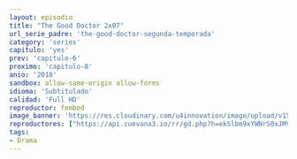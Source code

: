 ```yaml
---
layout: episodio
title: "The Good Doctor 2x07"
url_serie_padre: 'the-good-doctor-segunda-temporada'
category: 'series'
capitulo: 'yes'
prev: 'capitulo-6'
proximo: 'capitulo-8'
anio: '2018'
sandbox: allow-same-origin allow-forms
idioma: 'Subtitulado'
calidad: 'Full HD'
reproductor: fembed
image_banner: 'https://res.cloudinary.com/u4innovation/image/upload/v1560111093/goodd-dcotro-banner-min_tsja92.jpg'
reproductores: ["https://api.cuevana3.io/rr/gd.php?h=ek5lbm9xYWNrS0xJMVp5b21KREk0dFBLbjVkaHhkRGdrOG1jbnBpUnhhS1ZzNGVpcHNQUTY4bXFoNEtqdExiRXp0bWxoSml4cU1qU3hJeUdtOE9VMWN1U3FadVkyUT09"]
tags:
- Drama
---
```












